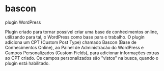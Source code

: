 # bascon
plugin WordPress

Plugin criado para tornar possível criar uma base de conhecimentos online, utilizando para tal, o WordPress como base para o trabalho. O plugin adiciona um CPT (Custom Post Type) chamado Bascon (Base de Conhecimentos Online), ao Painel de Administracão do WordPress e Campos Personalizados (Custom Fields), para adicionar informações extras ao CPT criado. Os campos personalizados são "vistos" na busca, quando o plugin está habilitado.
